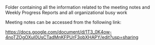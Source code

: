 Folder containing all the information related to the meeting notes and Weekly Progress Reports and all organizational busy work


Meeting notes can be accessed from the following link:

https://docs.google.com/document/d/1T3_0K4ow-4noTZOgOXul0UsCTadMnKFPUrF3obXHAPY/edit?usp=sharing


